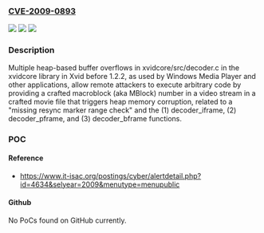 ### [CVE-2009-0893](https://cve.mitre.org/cgi-bin/cvename.cgi?name=CVE-2009-0893)
![](https://img.shields.io/static/v1?label=Product&message=n%2Fa&color=blue)
![](https://img.shields.io/static/v1?label=Version&message=n%2Fa&color=blue)
![](https://img.shields.io/static/v1?label=Vulnerability&message=n%2Fa&color=brighgreen)

### Description

Multiple heap-based buffer overflows in xvidcore/src/decoder.c in the xvidcore library in Xvid before 1.2.2, as used by Windows Media Player and other applications, allow remote attackers to execute arbitrary code by providing a crafted macroblock (aka MBlock) number in a video stream in a crafted movie file that triggers heap memory corruption, related to a "missing resync marker range check" and the (1) decoder_iframe, (2) decoder_pframe, and (3) decoder_bframe functions.

### POC

#### Reference
- https://www.it-isac.org/postings/cyber/alertdetail.php?id=4634&selyear=2009&menutype=menupublic

#### Github
No PoCs found on GitHub currently.

